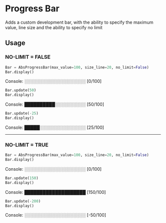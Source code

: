 
# Progress Bar

Adds a custom development bar, with the ability to specify the maximum value, line size and the ability to specify no limit

## Usage
### NO-LIMIT = FALSE
```python
Bar = AbsProgressBar(max_value=100, size_line=20, no_limit=False)
Bar.display()
```
Console: ░░░░░░░░░░░░░░░░░░░░ [0/100]

```python
Bar.update(50)
Bar.display()
```
Console: ██████████░░░░░░░░░░ [50/100]

```python
Bar.update(-25)
Bar.display()
```
Console: █████░░░░░░░░░░░░░░░ [25/100]

---

### NO-LIMIT = TRUE

```python
Bar = AbsProgressBar(max_value=100, size_line=20, no_limit=False)
Bar.display()
```
Console: ░░░░░░░░░░░░░░░░░░░░ [0/100]

```python
Bar.update(150)
Bar.display()
```
Console: ████████████████████ [150/100]

```python
Bar.update(-200)
Bar.display()
```
Console: ░░░░░░░░░░░░░░░░░░░░ [-50/100]
